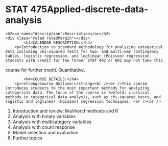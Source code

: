 # STAT 475Applied-discrete-data-analysis

    <h2><a name="description">Description</a></h2>
    <div class="ruled ruledMargin"></div>
            <h4>CALENDAR DESCRIPTION:</h4>
        <p>Introduction to standard methodology for analyzing categorical data including chi-squared tests for two- and multi-way contingency tables, logistic regression, and loglinear (Poisson) regression. Students with credit for the former STAT 402 or 602 may not take this
course for further credit.  Quantitative.</p>
    
            <h4>COURSE DETAILS:</h4>
        <p><strong>Course Outline:</strong><br /><br />This course introduces students to the most important methods for analyzing categorical data. The focus of the course is twofold: classical methods in categorical data analysis, such as chi-squared tests, and logistic and loglinear (Poisson) regression techniques. <br /><br />
<ol>
<li>Introduction and review: likelihood methods and R</li>
<li>Analysis with binary variables&nbsp;</li>
<li>Analysis with multicategory variables&nbsp;</li>
<li>Analysis with count response&nbsp;</li>
<li>Model selection and evaluation</li>
<li>Further topics</li>
</ol>
